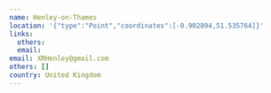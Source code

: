 ```yaml
---
name: Henley-on-Thames
location: '{"type":"Point","coordinates":[-0.902894,51.535764]}'
links:
  others: 
  email: 
email: XRHenley@gmail.com
others: []
country: United Kingdom
---
```

